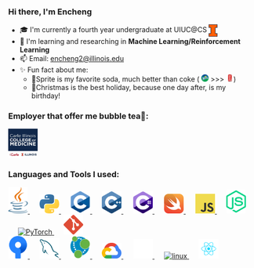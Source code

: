 <h3 align="left"> Hi there, I'm Encheng </h3>

- 🎓 I'm currently a fourth year undergraduate at UIUC@CS <a href="https://siebelschool.illinois.edu/academics/undergraduate" target="blank"> <img align="center" src="./images/uiuc_logo.png" height="25" alt="UIUC"> </a>
- 👀 I'm learning and researching in **Machine Learning/Reinforcement Learning**
- 📫 Email: encheng2@illinois.edu
- ✨ Fun fact about me:
  - 🥤Sprite is my favorite soda, much better than coke ( <img src="./images/sprite.png" alt="sprite" width="15"> >>> <img src="./images/coke.png" alt="coke" width="15">)
  - 🎄Christmas is the best holiday, because one day after, is my birthday!

<h3 align="left">Employer that offer me bubble tea🧋:</h3>
<a href="https://medicine.illinois.edu/innovation/jumpsimulationcenter" target="blank"> <img align="center" src="./images/cimed.png" height="60" alt="CIMED"> </a>

<h3 align="left">Languages and Tools I used:</h3>

<a href="https://www.java.com/en/" target="_blank">
  <img src="./images/Java.svg" alt="Java" width="40">
</a>&nbsp;&nbsp;&nbsp;&nbsp;
<a href="https://www.python.org/" target="_blank">
  <img src="./images/python.svg" alt="Python" width="40">
</a>&nbsp;&nbsp;&nbsp;&nbsp;
<a href="https://en.wikipedia.org/wiki/C_(programming_language)" target="_blank">
  <img src="./images/C.svg" alt="C" width="40">
</a>&nbsp;&nbsp;&nbsp;&nbsp;
<a href="https://en.wikipedia.org/wiki/C%2B%2B" target="_blank">
  <img src="./images/Cpp.svg" alt="C++" width="40">
</a>&nbsp;&nbsp;&nbsp;&nbsp;
<a href="https://learn.microsoft.com/en-us/dotnet/csharp/" target="_blank">
  <img src="./images/Csharp.svg" alt="C#" width="40">
</a>&nbsp;&nbsp;&nbsp;&nbsp;
<a href="https://developer.apple.com/swift/" target="_blank">
  <img src="./images/swift.svg" alt="Swift" width="40">
</a>&nbsp;&nbsp;&nbsp;&nbsp;
<a href="https://www.javascript.com/" target="_blank">
  <img src="./images/javascript.svg" alt="JavaScript" width="40">
</a>&nbsp;&nbsp;&nbsp;&nbsp;
<a href="https://nodejs.org/en" target="_blank">
  <img src="./images/nodejs.svg" alt="Node.js" width="40">
</a>&nbsp;&nbsp;&nbsp;&nbsp;
<a href="https://pytorch.org/" target="_blank">
  <img src="https://upload.wikimedia.org/wikipedia/commons/1/10/PyTorch_logo_icon.svg" alt="PyTorch" width="40">
</a>&nbsp;&nbsp;&nbsp;&nbsp;
<a href="https://git-scm.com/" target="_blank">
  <img src="./images/git.svg" alt="git" width="40">
</a>

<br>

<a href="https://www.sourcetreeapp.com/" target="_blank">
  <img src="./images/sourcetree.svg" alt="sourcetree" width="40">
</a>&nbsp;&nbsp;&nbsp;&nbsp;
<a href="https://www.mysql.com/" target="_blank">
  <img src="./images/mysql.svg" alt="MySQL" width="40">
</a>&nbsp;&nbsp;&nbsp;&nbsp;
<a href="https://neo4j.com/" target="_blank">
  <img src="./images/neo4j.svg" alt="Neo4j" width="40">
</a>&nbsp;&nbsp;&nbsp;&nbsp;
<a href="https://cloud.google.com/" target="_blank">
  <img src="./images/gcp.svg" alt="gcp" width="40">
</a>&nbsp;&nbsp;&nbsp;&nbsp;
<a href="https://www.unrealengine.com/en-US" target="_blank">
  <img src="./images/unreal.svg" alt="ue" width="40">
</a>&nbsp;&nbsp;&nbsp;&nbsp;
<a href="https://www.linux.org/" target="_blank">
  <img src="https://www.vectorlogo.zone/logos/linux/linux-icon.svg" alt="linux" width="40">
</a>&nbsp;&nbsp;&nbsp;&nbsp;
<a href="https://react.dev/" target="_blank">
  <img src="./images/react.svg" alt="react" width="40">
</a>

